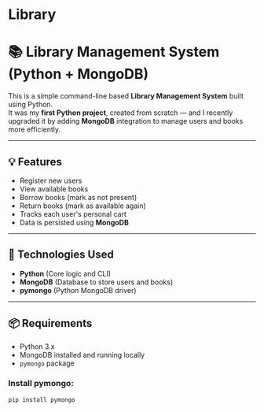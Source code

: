 # Library
# 📚 Library Management System (Python + MongoDB)

This is a simple command-line based **Library Management System** built using Python.  
It was my **first Python project**, created from scratch — and I recently upgraded it by adding **MongoDB** integration to manage users and books more efficiently.

---

## 💡 Features

- Register new users
- View available books
- Borrow books (mark as not present)
- Return books (mark as available again)
- Tracks each user's personal cart
- Data is persisted using **MongoDB**

---

## 🧰 Technologies Used

- **Python** (Core logic and CLI)
- **MongoDB** (Database to store users and books)
- **pymongo** (Python MongoDB driver)

---

## 📦 Requirements

- Python 3.x
- MongoDB installed and running locally
- `pymongo` package

### Install pymongo:
```bash
pip install pymongo
